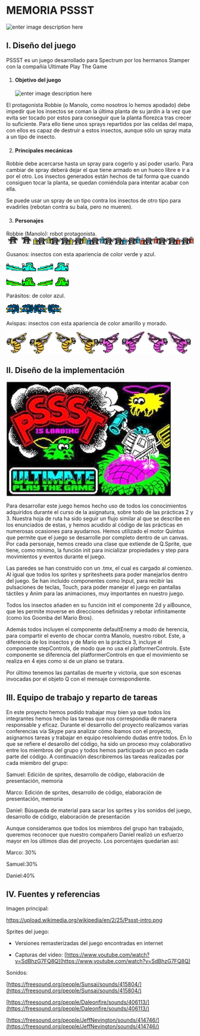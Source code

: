 

# MEMORIA PSSST

 ![enter image description here](https://viva-games.ru/wp-content/uploads/zx-spectrum/games-maps/p/Pssst.png)

  

## I. Diseño del juego

    

PSSST es un juego desarrollado para Spectrum por los hermanos Stamper con la compañía Ultimate Play The Game

1.  #### Objetivo del juego
    ![enter image description here](http://retrovideogamesystems.com/wp-content/uploads/2013/09/pssst-header.png)

El protagonista Robbie (o Manolo, como nosotros lo hemos apodado) debe impedir que los insectos se coman la última planta de su jardín a la vez que evita ser tocado por estos para conseguir que la planta florezca tras crecer lo suficiente. Para ello tiene unos sprays repartidos por las celdas del mapa, con ellos es capaz de destruir a estos insectos, aunque sólo un spray mata a un tipo de insecto.

2.  #### Principales mecánicas
    

Robbie debe acercarse hasta un spray para cogerlo y así poder usarlo. Para cambiar de spray deberá dejar el que tiene armado en un hueco libre e ir a por el otro. Los insectos generados están hechos de tal forma que cuando consiguen tocar la planta, se quedan comiéndola para intentar acabar con ella.

Se puede usar un spray de un tipo contra los insectos de otro tipo para evadirles (rebotan contra su bala, pero no mueren).

3.  #### Personajes
    

Robbie (Manolo): robot protagonista.
![alt text](https://github.com/danfer09/PSSST/blob/master/images/manolo.png)

Gusanos: insectos con esta apariencia de color verde y azul.

![alt text](https://github.com/danfer09/PSSST/blob/master/images/GusanoAzul.png)

![alt text](https://github.com/danfer09/PSSST/blob/master/images/GusanoVerde.png)

Parásitos: de color azul.

![alt text](https://github.com/danfer09/PSSST/blob/master/images/Josefino.png)

Avispas: insectos con esta apariencia de color amarillo y morado.

![alt text](https://github.com/danfer09/PSSST/blob/master/images/AvispaBertoldo.png)


## II. Diseño de la implementación

![alt text](https://github.com/danfer09/PSSST/blob/master/images/maintitle.png)





Para desarrollar este juego hemos hecho uso de todos los conocimientos adquiridos durante el curso de la asignatura, sobre todo de las prácticas 2 y 3. Nuestra hoja de ruta ha sido seguir un flujo similar al que se describe en los enunciados de estas, y hemos acudido al código de las prácticas en numerosas ocasiones para ayudarnos. Hemos utilizado el motor Quintus que permite que el juego se desarrolle por completo dentro de un canvas. Por cada personaje, hemos creado una clase que extiende de Q.Sprite, que tiene, como mínimo, la función init para inicializar propiedades y step para movimientos y eventos durante el juego.

  

Las paredes se han construido con un .tmx, el cual es cargado al comienzo. Al igual que todos los sprites y spritesheets para poder manejarlos dentro del juego. Se han incluido componentes como Input, para recibir las pulsaciones de teclas, Touch, para poder manejar el juego en pantallas táctiles y Anim para las animaciones, muy importantes en nuestro juego.

  

Todos los insectos añaden en su función init el componente 2d y aiBounce, que les permite moverse en direcciones definidas y rebotar infinitamente (como los Goomba del Mario Bros).

Además todos incluyen el componente defaultEnemy a modo de herencia, para compartir el evento de chocar contra Manolo, nuestro robot. Este, a diferencia de los insectos y de Mario en la práctica 3, incluye el componente stepControls, de modo que no usa el platformerControls. Este componente se diferencia del platformerControls en que el movimiento se realiza en 4 ejes como si de un plano se tratara.

Por último tenemos las pantallas de muerte y victoria, que son escenas invocadas por el objeto Q con el mensaje correspondiente.

  
  

  

## III. Equipo de trabajo y reparto de tareas

    

  

En este proyecto hemos podido trabajar muy bien ya que todos los integrantes hemos hecho las tareas que nos correspondía de manera responsable y eficaz. Durante el desarrollo del proyecto realizamos varias conferencias vía Skype para analizar cómo íbamos con el proyecto, asignarnos tareas y trabajar en equipo resolviendo dudas entre todos. En lo que se refiere el desarollo del código, ha sido un proceso muy colaborativo entre los miembros del grupo y todos hemos participado un poco en cada parte del código. A continuación describiremos las tareas realizadas por cada miembro del grupo:

  

Samuel: Edición de sprites, desarrollo de código, elaboración de presentación, memoria

Marco: Edición de sprites, desarrollo de código, elaboración de presentación, memoria

Daniel: Búsqueda de material para sacar los sprites y los sonidos del juego, desarrollo de código, elaboración de presentación

  

Aunque consideramos que todos los miembros del grupo han trabajado, queremos reconocer que nuestro compañero Daniel realizó un esfuerzo mayor en los últimos días del proyecto. Los porcentajes quedarían así:

  

Marco: 30%

Samuel:30%

Daniel:40%

  

 

## IV. Fuentes y referencias

    

Imagen principal:

https://upload.wikimedia.org/wikipedia/en/2/25/Pssst-intro.png
  

Sprites del juego:

- Versiones remasterizadas del juego encontradas en internet

- Capturas del video: 
[https://www.youtube.com/watch?v=SdBhzG7FQ8Q](https://www.youtube.com/watch?v=SdBhzG7FQ8Q)

  
  
  

Sonidos:

  

[https://freesound.org/people/Sunsai/sounds/415804/](https://freesound.org/people/Sunsai/sounds/415804/)

  

[https://freesound.org/people/Daleonfire/sounds/406113/](https://freesound.org/people/Daleonfire/sounds/406113/)

  

[https://freesound.org/people/JeffNevington/sounds/414746/](https://freesound.org/people/JeffNevington/sounds/414746/)
